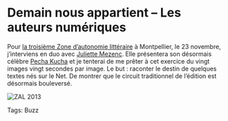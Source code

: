 # Demain nous appartient &#8211; Les auteurs numériques

Pour [la troisième Zone d’autonomie littéraire](http://revuesqueeze.com/actualites/zone-dautonomie-litteraire-2013/) à Montpellier, le 23 novembre, j’interviens en duo avec [Juliette Mezenc](http://motmaquis.net/). Elle présentera son désormais célèbre [Pecha Kucha](http://fr.wikipedia.org/wiki/Pecha_Kucha) et je tenterai de me prêter à cet exercice du vingt images vingt secondes par image. Le but : raconter le destin de quelques textes nés sur le Net. De montrer que le circuit traditionnel de l’édition est désormais bouleversé.<span id="more-33534"></span>

![ZAL 2013](http://blog.tcrouzet.comhttps://tcrouzet.com/images_tc/2013/10/zal-478x700.jpg)



Tags: Buzz